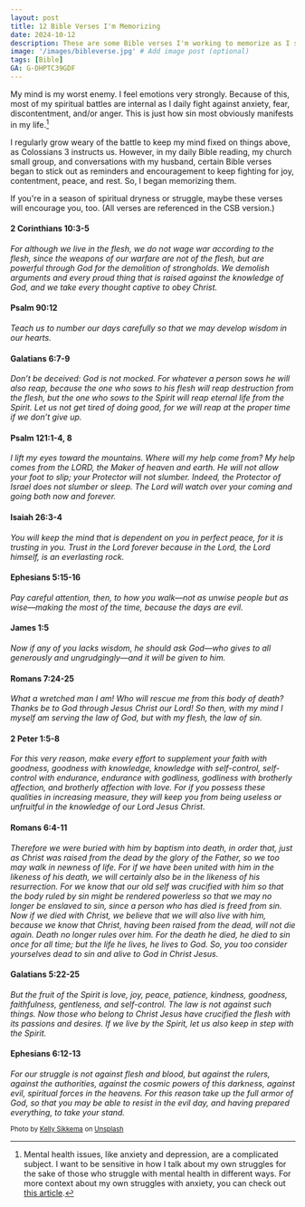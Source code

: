```yaml
---
layout: post
title: 12 Bible Verses I'm Memorizing
date: 2024-10-12
description: These are some Bible verses I'm working to memorize as I seek to fix my mind on things above.
image: '/images/bibleverse.jpg' # Add image post (optional)
tags: [Bible]
GA: G-DHPTC39GDF
---
```

My mind is my worst enemy. I feel emotions very strongly. Because of this, most of my spiritual battles are internal as I daily fight against anxiety, fear, discontentment, and/or anger. This is just how sin most obviously manifests in my life.[^1] 

I regularly grow weary of the battle to keep my mind fixed on things above, as Colossians 3 instructs us. However, in my daily Bible reading, my church small group, and conversations with my husband, certain Bible verses began to stick out as reminders and encouragement to keep fighting for joy, contentment, peace, and rest. So, I began memorizing them. 

If you're in a season of spiritual dryness or struggle, maybe these verses will encourage you, too. (All verses are referenced in the CSB version.)

#### 2 Corinthians 10:3-5
*For although we live in the flesh, we do not wage war according to the flesh, since the weapons of our warfare are not of the flesh, but are powerful through God for the demolition of strongholds. We demolish arguments and every proud thing that is raised against the knowledge of God, and we take every thought captive to obey Christ.*

#### Psalm 90:12
*Teach us to number our days carefully so that we may develop wisdom in our hearts.*

#### Galatians 6:7-9
*Don’t be deceived: God is not mocked. For whatever a person sows he will also reap, because the one who sows to his flesh will reap destruction from the flesh, but the one who sows to the Spirit will reap eternal life from the Spirit. Let us not get tired of doing good, for we will reap at the proper time if we don’t give up.*

#### Psalm 121:1-4, 8
*I lift my eyes toward the mountains. Where will my help come from? My help comes from the LORD, the Maker of heaven and earth. He will not allow your foot to slip; your Protector will not slumber. Indeed, the Protector of Israel does not slumber or sleep. The Lord will watch over your coming and going both now and forever.*

#### Isaiah 26:3-4
*You will keep the mind that is dependent on you in perfect peace, for it is trusting in you. Trust in the Lord forever because in the Lord, the Lord himself, is an everlasting rock.*

#### Ephesians 5:15-16
*Pay careful attention, then, to how you walk—not as unwise people but as wise—making the most of the time, because the days are evil.*

#### James 1:5
*Now if any of you lacks wisdom, he should ask God—who gives to all generously and ungrudgingly—and it will be given to him.*

#### Romans 7:24-25
*What a wretched man I am! Who will rescue me from this body of death? Thanks be to God through Jesus Christ our Lord! So then, with my mind I myself am serving the law of God, but with my flesh, the law of sin.*

#### 2 Peter 1:5-8
*For this very reason, make every effort to supplement your faith with goodness, goodness with knowledge, knowledge with self-control, self-control with endurance, endurance with godliness, godliness with brotherly affection, and brotherly affection with love. For if you possess these qualities in increasing measure, they will keep you from being useless or unfruitful in the knowledge of our Lord Jesus Christ.*

#### Romans 6:4-11
*Therefore we were buried with him by baptism into death, in order that, just as Christ was raised from the dead by the glory of the Father, so we too may walk in newness of life. For if we have been united with him in the likeness of his death, we will certainly also be in the likeness of his resurrection. For we know that our old self was crucified with him so that the body ruled by sin might be rendered powerless so that we may no longer be enslaved to sin, since a person who has died is freed from sin. Now if we died with Christ, we believe that we will also live with him, because we know that Christ, having been raised from the dead, will not die again. Death no longer rules over him. For the death he died, he died to sin once for all time; but the life he lives, he lives to God. So, you too consider yourselves dead to sin and alive to God in Christ Jesus.*

#### Galatians 5:22-25
*But the fruit of the Spirit is love, joy, peace, patience, kindness, goodness, faithfulness, gentleness, and self-control. The law is not against such things. Now those who belong to Christ Jesus have crucified the flesh with its passions and desires. If we live by the Spirit, let us also keep in step with the Spirit.*

#### Ephesians 6:12-13
*For our struggle is not against flesh and blood, but against the rulers, against the authorities, against the cosmic powers of this darkness, against evil, spiritual forces in the heavens. For this reason take up the full armor of God, so that you may be able to resist in the evil day, and having prepared everything, to take your stand.*

[^1]: Mental health issues, like anxiety and depression, are a complicated subject. I want to be sensitive in how I talk about my own struggles for the sake of those who struggle with mental health in different ways. For more context about my own struggles with anxiety, you can check out [this article](https://www.meredithcook.net/climbing-the-slide).

<sub>Photo by <a href="https://unsplash.com/@kellysikkema?utm_content=creditCopyText&utm_medium=referral&utm_source=unsplash">Kelly Sikkema</a> on <a href="https://unsplash.com/photos/person-writing-on-white-paper-YnRNdB-XTME?utm_content=creditCopyText&utm_medium=referral&utm_source=unsplash">Unsplash</a></sub>
  